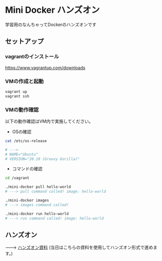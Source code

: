# Mini Docker ハンズオン
学習用のなんちゃってDockerのハンズオンです

## セットアップ

### vagrantのインストール

https://www.vagrantup.com/downloads

### VMの作成と起動

```bash
vagrant up
vagrant ssh
```

### VMの動作確認
以下の動作確認はVM内で実施してください。

- OSの確認

```bash
cat /etc/os-release

# --->
# NAME="Ubuntu"
# VERSION="20.10 (Groovy Gorilla)" 
```

- コマンドの確認

```bash
cd /vagrant

./mini-docker pull hello-world
# ---> pull command called! image: hello-world

./mini-docker images
# ---> images command called!

./mini-docker run hello-world
# ---> run command called! image: hello-world
```

## ハンズオン
---> [ハンズオン資料](./LESSONS.md) (当日はこちらの資料を使用してハンズオン形式で進めます。)
